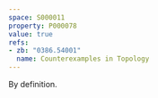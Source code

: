 ```yaml
---
space: S000011
property: P000078
value: true
refs:
- zb: "0386.54001"
  name: Counterexamples in Topology
---
```


By definition.
